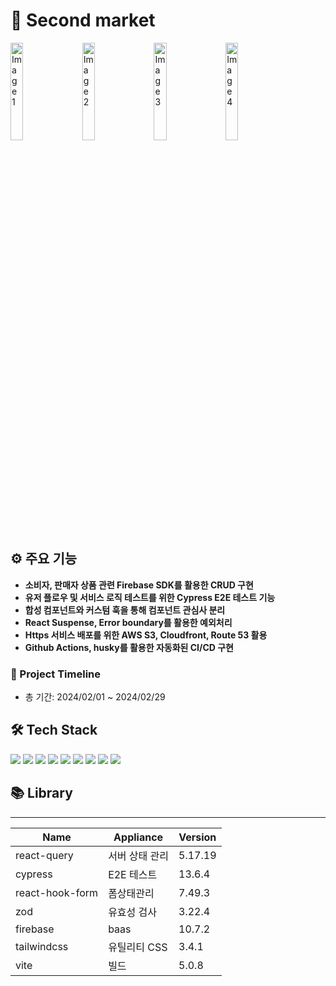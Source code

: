 # 🎉 Second market
<div>
<img src="https://github.com/Changsoon-Yun/second-market/assets/92949174/50f437c3-14b2-4ce6-ac65-fa0b0172c493" alt="Image 1" width="20%" style="display:inline-block; margin-right:10px;">
<img src="https://github.com/Changsoon-Yun/second-market/assets/92949174/02bf7b24-3ead-4052-bb51-d63525934b97" alt="Image 2" width="20%" style="display:inline-block; margin-right:10px;">
<img src="https://github.com/Changsoon-Yun/second-market/assets/92949174/0728b8bf-a984-4373-adf7-a55bed0bc9d5" alt="Image 3" width="20%" style="display:inline-block; margin-right:10px;">
  <img src="https://github.com/Changsoon-Yun/second-market/assets/92949174/299b79bd-41f1-42d5-97ba-50ea1f19f92e" alt="Image 4" width="20%" style="display:inline-block;">

</div>

## ⚙ 주요 기능
* **소비자, 판매자 상품 관련 Firebase SDK를 활용한 CRUD 구현**
* **유저 플로우 및 서비스 로직 테스트를 위한 Cypress E2E 테스트 기능**
* **합성 컴포넌트와 커스텀 훅을 통해 컴포넌트 관심사 분리**
* **React Suspense, Error boundary를 활용한 예외처리**
* **Https 서비스 배포를 위한 AWS S3, Cloudfront, Route 53 활용**
* **Github Actions, husky를 활용한 자동화된 CI/CD 구현**



### 📆 Project Timeline
* 총 기간: 2024/02/01 ~ 2024/02/29



## 🛠 Tech Stack
<div align=left> 
  <img src="https://img.shields.io/badge/react-61DAFB?style=for-the-badge&logo=react&logoColor=black"> 
  <img src="https://img.shields.io/badge/typescript-3178C6?style=for-the-badge&logo=typescript&logoColor=black"> 
  <img src="https://img.shields.io/badge/cypress-69D3A7?style=for-the-badge&logo=cypress&logoColor=black"> 
  <img src="https://img.shields.io/badge/firebase-FFCA28?style=for-the-badge&logo=firebase&logoColor=white">
  <img src="https://img.shields.io/badge/tailwind-06B6D4?style=for-the-badge&logo=tailwind&logoColor=white">
  <img src="https://img.shields.io/badge/amazonaws-232F3E?style=for-the-badge&logo=amazonaws&logoColor=white"> 
  <img src="https://img.shields.io/badge/amazons3-569A31?style=for-the-badge&logo=amazons3&logoColor=white"> 
  <img src="https://img.shields.io/badge/github-181717?style=for-the-badge&logo=github&logoColor=white">
  <img src="https://img.shields.io/badge/git-F05032?style=for-the-badge&logo=git&logoColor=white">
</div>

## 📚 Library
***

| Name | Appliance | Version |
| --- | --- | --- |
| react-query     | 서버 상태 관리  | 5.17.19  |
| cypress         | E2E 테스트       | 13.6.4   |
| react-hook-form | 폼상태관리       | 7.49.3   |
| zod             | 유효성 검사      | 3.22.4   |
| firebase        | baas            | 10.7.2   |
| tailwindcss     | 유틸리티 CSS     | 3.4.1    |
| vite            | 빌드            | 5.0.8    |
